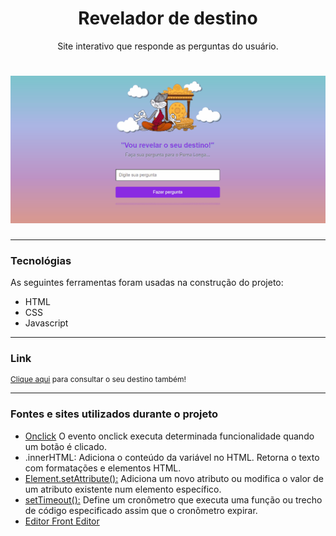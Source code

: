 <h1 align="center">Revelador de destino</h1>
<p align="center">Site interativo que responde as perguntas do usuário.</p>

<h1 align="center">
  <img alt="destino" title="destino" src="destino.gif"/>
</h1>

---
### Tecnológias

As seguintes ferramentas foram usadas na construção do projeto:

<ul>
    <li>HTML</li>
    <li>CSS</li>
    <li>Javascript</li>
</ul>

---
### Link

<p style="font-size: 12px">
  <a href="https://gisellesouzaa.github.io/Revelador-de-Destino/" target="_blank">Clique aqui</a> para consultar o seu destino também!</p>

---

### Fontes e sites utilizados durante o projeto

<ul>
    <li><a href="https://www.freecodecamp.org/portuguese/news/tutorial-sobre-button-onclick-em-html-e-evento-de-clique-em-javascript/#:~:text=O%20evento%20onclick%20executa%20determinada,tag%20de%20abertura%20do%20bot%C3%A3o." target="_blank">Onclick</a>
        O evento onclick executa determinada funcionalidade quando um botão é clicado. 
    <li>.innerHTML:
        Adiciona o conteúdo da variável no HTML. Retorna o texto com formatações e elementos HTML.
    <li><a href="https://developer.mozilla.org/pt-BR/docs/Web/API/Element/setAttribute" target="_blank">Element.setAttribute():</a>
        Adiciona um novo atributo ou modifica o valor de um atributo existente num elemento específico.
    <li><a href="https://developer.mozilla.org/en-US/docs/Web/API/setTimeout" target="_blank">setTimeout():</a>
        Define um cronômetro que executa uma função ou trecho de código especificado assim que o cronômetro expirar.
    <li><a href="https://www.fronteditor.dev/" target="_blank">Editor Front Editor</a>
</ul>
